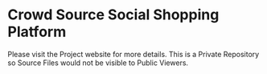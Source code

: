 Crowd Source Social Shopping Platform
====
Please visit the Project website for more details.
This is a Private Repository so Source Files would not be visible to Public Viewers.
